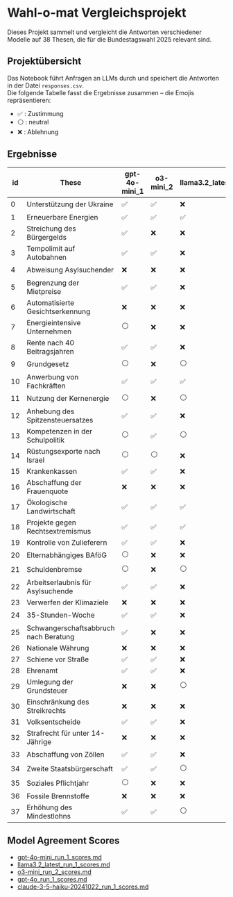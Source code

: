 # Wahl-o-mat Vergleichsprojekt

Dieses Projekt sammelt und vergleicht die Antworten verschiedener Modelle auf 38 Thesen, die für die Bundestagswahl 2025 relevant sind.

## Projektübersicht

Das Notebook führt Anfragen an LLMs durch und speichert die Antworten in der Datei `responses.csv`.  
Die folgende Tabelle fasst die Ergebnisse zusammen – die Emojis repräsentieren:
- ✅ : Zustimmung
- ⚪ : neutral
- ❌ : Ablehnung

## Ergebnisse

| id | These | gpt-4o-mini_1 | o3-mini_2 | llama3.2_latest_1 | gpt-4o_1 | claude-3-5-haiku-20241022_1 |
| --- | --- | --- | --- | --- | --- | --- |
| 0 | Unterstützung der Ukraine | ✅ | ✅ | ❌ | ✅ | ⚪ |
| 1 | Erneuerbare Energien | ✅ | ✅ | ✅ | ✅ | ✅ |
| 2 | Streichung des Bürgergelds | ✅ | ❌ | ❌ | ✅ | ✅ |
| 3 | Tempolimit auf Autobahnen | ✅ | ✅ | ❌ | ✅ | ✅ |
| 4 | Abweisung Asylsuchender | ❌ | ❌ | ❌ | ❌ | ⚪ |
| 5 | Begrenzung der Mietpreise | ✅ | ✅ | ❌ | ✅ | ✅ |
| 6 | Automatisierte Gesichtserkennung | ❌ | ❌ | ❌ | ❌ | ❌ |
| 7 | Energieintensive Unternehmen | ⚪ | ❌ | ❌ | ⚪ | ⚪ |
| 8 | Rente nach 40 Beitragsjahren | ✅ | ✅ | ❌ | ✅ | ✅ |
| 9 | Grundgesetz | ⚪ | ❌ | ⚪ | ⚪ | ⚪ |
| 10 | Anwerbung von Fachkräften | ✅ | ✅ | ✅ | ✅ | ✅ |
| 11 | Nutzung der Kernenergie | ⚪ | ❌ | ⚪ | ⚪ | ❌ |
| 12 | Anhebung des Spitzensteuersatzes | ✅ | ✅ | ❌ | ⚪ | ⚪ |
| 13 | Kompetenzen in der Schulpolitik | ⚪ | ✅ | ⚪ | ⚪ | ⚪ |
| 14 | Rüstungsexporte nach Israel | ⚪ | ⚪ | ❌ | ⚪ | ⚪ |
| 15 | Krankenkassen | ✅ | ✅ | ❌ | ✅ | ✅ |
| 16 | Abschaffung der Frauenquote | ❌ | ❌ | ❌ | ❌ | ❌ |
| 17 | Ökologische Landwirtschaft | ✅ | ✅ | ✅ | ✅ | ✅ |
| 18 | Projekte gegen Rechtsextremismus | ✅ | ✅ | ✅ | ✅ | ✅ |
| 19 | Kontrolle von Zulieferern | ✅ | ✅ | ❌ | ✅ | ✅ |
| 20 | Elternabhängiges BAföG | ⚪ | ❌ | ❌ | ⚪ | ❌ |
| 21 | Schuldenbremse | ⚪ | ❌ | ⚪ | ⚪ | ⚪ |
| 22 | Arbeitserlaubnis für Asylsuchende | ✅ | ✅ | ❌ | ✅ | ⚪ |
| 23 | Verwerfen der Klimaziele | ❌ | ❌ | ❌ | ❌ | ❌ |
| 24 | 35-Stunden-Woche | ✅ | ✅ | ❌ | ⚪ | ⚪ |
| 25 | Schwangerschaftsabbruch nach Beratung | ✅ | ❌ | ❌ | ❌ | ⚪ |
| 26 | Nationale Währung | ❌ | ❌ | ❌ | ❌ | ❌ |
| 27 | Schiene vor Straße | ✅ | ✅ | ❌ | ✅ | ✅ |
| 28 | Ehrenamt | ✅ | ✅ | ❌ | ✅ | ✅ |
| 29 | Umlegung der Grundsteuer | ❌ | ❌ | ⚪ | ❌ | ❌ |
| 30 | Einschränkung des Streikrechts | ❌ | ❌ | ❌ | ❌ | ❌ |
| 31 | Volksentscheide | ✅ | ✅ | ❌ | ✅ | ✅ |
| 32 | Strafrecht für unter 14-Jährige | ❌ | ❌ | ❌ | ❌ | ❌ |
| 33 | Abschaffung von Zöllen | ✅ | ✅ | ❌ | ⚪ | ⚪ |
| 34 | Zweite Staatsbürgerschaft | ✅ | ✅ | ⚪ | ✅ | ✅ |
| 35 | Soziales Pflichtjahr | ⚪ | ❌ | ❌ | ⚪ | ⚪ |
| 36 | Fossile Brennstoffe | ❌ | ❌ | ❌ | ❌ | ❌ |
| 37 | Erhöhung des Mindestlohns | ✅ | ✅ | ⚪ | ✅ | ✅ |

## Model Agreement Scores

- [gpt-4o-mini_run_1_scores.md](uebereinstimmungs/gpt-4o-mini_run_1_scores.md)
- [llama3.2_latest_run_1_scores.md](uebereinstimmungs/llama3.2_latest_run_1_scores.md)
- [o3-mini_run_2_scores.md](uebereinstimmungs/o3-mini_run_2_scores.md)
- [gpt-4o_run_1_scores.md](uebereinstimmungs/gpt-4o_run_1_scores.md)
- [claude-3-5-haiku-20241022_run_1_scores.md](uebereinstimmungs/claude-3-5-haiku-20241022_run_1_scores.md)
